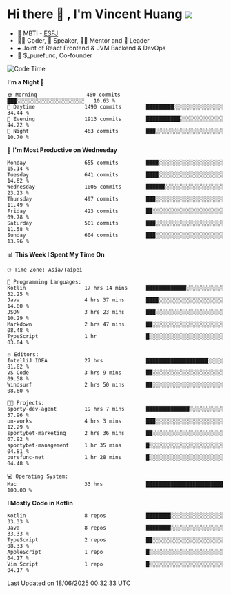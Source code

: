 # Hi there 👋 , I'm Vincent Huang ![](https://komarev.com/ghpvc/?username=Jian-Min-Huang)
- 👀 MBTI - [ESFJ](https://www.16personalities.com/esfj-personality)
- 👨‍💻 Coder, 🎤 Speaker, 👨‍🏫 Mentor and 🚀 Leader
- ♠️ Joint of React Frontend & JVM Backend & DevOps
- 💼 $_purefunc, Co-founder

<!--START_SECTION:waka-->
![Code Time](http://img.shields.io/badge/Code%20Time-5%2C468%20hrs%2026%20mins-blue)

**I'm a Night 🦉** 

```text
🌞 Morning                460 commits         ███░░░░░░░░░░░░░░░░░░░░░░   10.63 % 
🌆 Daytime                1490 commits        █████████░░░░░░░░░░░░░░░░   34.44 % 
🌃 Evening                1913 commits        ███████████░░░░░░░░░░░░░░   44.22 % 
🌙 Night                  463 commits         ███░░░░░░░░░░░░░░░░░░░░░░   10.70 % 
```
📅 **I'm Most Productive on Wednesday** 

```text
Monday                   655 commits         ████░░░░░░░░░░░░░░░░░░░░░   15.14 % 
Tuesday                  641 commits         ████░░░░░░░░░░░░░░░░░░░░░   14.82 % 
Wednesday                1005 commits        ██████░░░░░░░░░░░░░░░░░░░   23.23 % 
Thursday                 497 commits         ███░░░░░░░░░░░░░░░░░░░░░░   11.49 % 
Friday                   423 commits         ██░░░░░░░░░░░░░░░░░░░░░░░   09.78 % 
Saturday                 501 commits         ███░░░░░░░░░░░░░░░░░░░░░░   11.58 % 
Sunday                   604 commits         ███░░░░░░░░░░░░░░░░░░░░░░   13.96 % 
```


📊 **This Week I Spent My Time On** 

```text
🕑︎ Time Zone: Asia/Taipei

💬 Programming Languages: 
Kotlin                   17 hrs 14 mins      █████████████░░░░░░░░░░░░   52.25 % 
Java                     4 hrs 37 mins       ████░░░░░░░░░░░░░░░░░░░░░   14.00 % 
JSON                     3 hrs 23 mins       ███░░░░░░░░░░░░░░░░░░░░░░   10.29 % 
Markdown                 2 hrs 47 mins       ██░░░░░░░░░░░░░░░░░░░░░░░   08.48 % 
TypeScript               1 hr                █░░░░░░░░░░░░░░░░░░░░░░░░   03.04 % 

🔥 Editors: 
IntelliJ IDEA            27 hrs              ████████████████████░░░░░   81.82 % 
VS Code                  3 hrs 9 mins        ██░░░░░░░░░░░░░░░░░░░░░░░   09.58 % 
Windsurf                 2 hrs 50 mins       ██░░░░░░░░░░░░░░░░░░░░░░░   08.60 % 

🐱‍💻 Projects: 
sporty-dev-agent         19 hrs 7 mins       ██████████████░░░░░░░░░░░   57.96 % 
on-works                 4 hrs 3 mins        ███░░░░░░░░░░░░░░░░░░░░░░   12.29 % 
sportybet-marketing      2 hrs 36 mins       ██░░░░░░░░░░░░░░░░░░░░░░░   07.92 % 
sportybet-management     1 hr 35 mins        █░░░░░░░░░░░░░░░░░░░░░░░░   04.81 % 
purefunc-net             1 hr 28 mins        █░░░░░░░░░░░░░░░░░░░░░░░░   04.48 % 

💻 Operating System: 
Mac                      33 hrs              █████████████████████████   100.00 % 
```

**I Mostly Code in Kotlin** 

```text
Kotlin                   8 repos             ████████░░░░░░░░░░░░░░░░░   33.33 % 
Java                     8 repos             ████████░░░░░░░░░░░░░░░░░   33.33 % 
TypeScript               2 repos             ██░░░░░░░░░░░░░░░░░░░░░░░   08.33 % 
AppleScript              1 repo              █░░░░░░░░░░░░░░░░░░░░░░░░   04.17 % 
Vim Script               1 repo              █░░░░░░░░░░░░░░░░░░░░░░░░   04.17 % 
```




 Last Updated on 18/06/2025 00:32:33 UTC
<!--END_SECTION:waka-->
